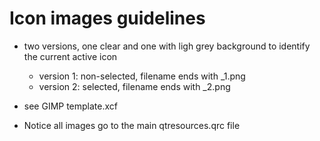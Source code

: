 # Icon images guidelines

- two versions, one clear and one with ligh grey background to identify the current active icon
  - version 1: non-selected, filename ends with _1.png
  - version 2: selected, filename ends with _2.png
- see GIMP template.xcf

- Notice all images go to the main qtresources.qrc file
